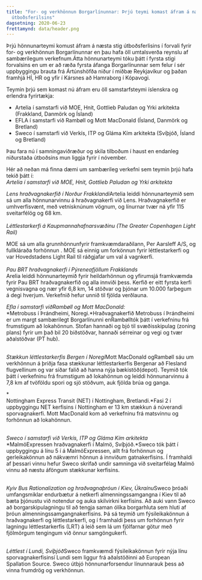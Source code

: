 ```yaml
---
title: "For- og verkhönnun Borgarlínunnar: Þrjú teymi komast áfram á næsta stig
  útboðsferilsins"
dagsetning: 2020-06-23
frettamynd: data/header.png
---
```

Þrjú hönnunarteymi komust áfram á næsta stig útboðsferlisins í forvali fyrir for- og verkhönnun Borgarlínunnar en þau hafa öll umtalsverða reynslu af sambærilegum verkefnum.Átta hönnunarteymi tóku þátt í fyrsta stigi forvalsins en um er að ræða fyrsta áfanga Borgarlínunnar sem felur í sér uppbyggingu brauta frá Ártúnshöfða niður í miðbæ Reykjavíkur og þaðan framhjá HÍ, HR og yfir í Kársnes að Hamraborg í Kópavogi.

Teymin þrjú sem komast nú áfram eru öll samstarfsteymi íslenskra og erlendra fyrirtækja:

* Artelia í samstarfi við MOE, Hnit, Gottlieb Paludan og Yrki arkitekta (Frakkland, Danmörk og Ísland)
* EFLA í samstarfi við Rambøll og Mott MacDonald (Ísland, Danmörk og Bretland)
* Sweco í samstarfi við Verkís, ITP og Gláma Kím arkitekta (Svíþjóð, Ísland og Bretland)

Þau fara nú í samningaviðræður og skila tilboðum í haust en endanleg niðurstaða útboðsins mun liggja fyrir í nóvember.

 

Hér að neðan má finna dæmi um sambærileg verkefni sem teymin þrjú hafa tekið þátt í:\
*Artelia í samstarfi við MOE, Hnit, Gottlieb Paludan og Yrki arkitekta*

*Lens hraðvagnakerfið í Norður Frakklandi*Artelia leiddi hönnunarteymið sem sá um alla hönnunarvinnu á hraðvagnakerfi við Lens. Hraðvagnakerfið er umhverfisvænt, með vetnisknúnum vögnum, og línurnar tvær ná yfir 115 sveitarfélög og 68 km.\
*\
Léttlestarkerfi á Kaupmannahafnarsvæðinu (The Greater Copenhagen Light Rail)*

MOE sá um alla grunnhönnunfyrir framkvæmdaraðilann, Per Aarsleff A/S, og fullkláraða forhönnun . MOE sá einnig um forkönnun fyrir léttlestarkerfi og var Hovedstadens Light Rail til ráðgjafar um val á vagnkerfi.\
*\
Pau BRT hraðvagnakerfi í Pýreneafjöllum Frakklands*\
Arelia leiddi hönnunarteymið fyrir heildarhönnun og yfirumsjá framkvæmda fyrir Pau BRT hraðvagnakerfið og alla innviði þess. Kerfið er eitt fyrsta kerfi vegnisvagna og nær yfir 6,8 km, 14 stöðvar og þjónar um 10.000 farþegum á degi hverjum. Verkefnið hefur unnið til fjölda verðlauna.

 *Efla í samstarfi viðRambøll og Mott MacDonald:*\
*Metrobuss í Þrándheimi, Noregi.*Hraðvagnakerfið Metrobuss í Þrándheimi er um margt sambærilegt Borgarlínunni enRambølltók þátt í verkefninu frá frumstigum að lokahönnun. Stofan hannaði og bjó til svæðisskipulag (zoning plans) fyrir um það bil 20 biðstöðvar, hannaði sérreinar og vegi og tvær aðalstöðvar (PT hub).

*\
Stækkun léttlestarkerfis Bergen í Noregi*Mott MacDonald ogRambøll sáu um verkhönnun á þriðja fasa stækkunar léttlestarkerfis Bergenar að Flesland flugvellinum og var síðar falið að hanna nýja bækistöð(depot). Teymið tók þátt í verkefninu frá frumstigum að lokahönnun og leiddi hönnunarvinnu á 7,8 km af tvöföldu spori og sjö stöðvum, auk fjölda brúa og ganga.

*\
Nottingham Express Transit (NET) í Nottingham, Bretlandi.*Fasi 2 í uppbyggingu NET kerfisins í Nottingham er 13 km stækkun á núverandi sporvagnakerfi. Mott MacDonald kom að verkefninu frá matsvinnu og forhönnun að lokahönnun.

*\
Sweco í samstarfi við Verkís, ITP og Gláma Kím arkitekta*\
*MalmöExpressen hraðvagnakerfi í Malmö, Svíþjóð.*Sweco tók þátt í uppbyggingu á línu 5 í á MalmöExpressen, allt frá forhönnun og gerleikakönnun að nákvæmri hönnun á innviðum gatnakerfisins. Í framhaldi af þessari vinnu hefur Sweco skrifað undir samninga við sveitarfélag Malmö vinnu að næstu áföngum stækkunar kerfisins.

*\
Kyiv Bus Rationalization og hraðvagnaþróun í Kiev, Úkraínu*Sweco þróaði umfangsmiklar endurbætur á netkerfi almenningssamgangna í Kiev til að bæta þjónustu við notendur og auka skilvirkni kerfisins. Að auki vann Sweco að borgarskipulagningu til að tengja saman ólíka borgarhluta sem hluti af þróun almenningssamgangnakerfisins. Þá sá teymið um fýsileikakönnun á hraðvagnakerfi og léttlestarkerfi, og í framhaldi þess um forhönnun fyrir lagningu léttlestarkerfis (LRT) á leið sem lá um fjölfarnar götur með fjölmörgum tengingum við önnur samgöngukerfi.

*\
Léttlest í Lundi, Svíþjóð*Sweco framkvæmdi fýsileikakönnun fyrir nýja línu sporvagnakerfisinsí Lundi sem liggur frá aðalstöðinni að European Spallation Source. Sweco útbjó hönnunarforsendur línunnarauk þess að vinna frumdrög og verkhönnun.